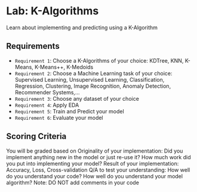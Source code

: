# Lab: K-Algorithms

Learn about implementing and predicting using a K-Algorithm 

## Requirements

- `Requirement 1`: Choose a K-Algorithms of your choice: KDTree, KNN, K-Means, K-Means++, K-Medoids
- `Requirement 2`: Choose a Machine Learning task of your choice: Supervised Learning, Unsupervised Learning, Classification, Regression, Clustering, Image Recognition, Anomaly Detection, Recommender Systems,...
- `Requirement 3`: Choose any dataset of your choice
- `Requirement 4`: Apply EDA
- `Requirement 5`: Train and Predict your model
- `Requirement 6`: Evaluate your model

## Scoring Criteria

You will be graded based on Originality of your implementation: Did you implement anything new in the model or just re-use it? How much work did you put into implementing your model? Result of your implementation: Accuracy, Loss, Cross-validation Q/A to test your understanding: How well do you understand your code? How well do you understand your model algorithm? Note: DO NOT add comments in your code

